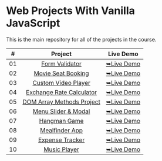 # Web Projects With Vanilla JavaScript

This is the main repository for all of the projects in the course.

|  #  |            Project             | Live Demo |
| :-: | :----------------------------: | :-------: |
| 01  |       [Form Validator](https://github.com/C0dewithLokesh/vanillawebprojects/tree/main/Form%20Validator)       | [➥Live Demo](https://c0dewithlokesh.github.io/vanillawebprojects/Form%20Validator)  |
| 02  |       [Movie Seat Booking](https://github.com/C0dewithLokesh/vanillawebprojects/tree/main/Movie%20Seat%20Booking)       | [➥Live Demo](https://c0dewithlokesh.github.io/vanillawebprojects/Movie%20Seat%20Booking)  |
| 03  |       [Custom Video Player](https://github.com/C0dewithLokesh/vanillawebprojects/tree/main/Custom%20Video%20Player)       | [➥Live Demo](https://c0dewithlokesh.github.io/vanillawebprojects/Custom%20Video%20Player)  |
| 04  |       [Exchange Rate Calculator](https://github.com/C0dewithLokesh/vanillawebprojects/tree/main/Exchange%20Rate%20Calculator)       | [➥Live Demo](https://c0dewithlokesh.github.io/vanillawebprojects/Exchange%20Rate%20Calculator)  |
| 05  |       [DOM Array Methods Project](https://github.com/C0dewithLokesh/vanillawebprojects/tree/main/DOM%20Array%20Methods)       | [➥Live Demo](https://c0dewithlokesh.github.io/vanillawebprojects/DOM%20Array%20Methods)  |
| 06  |       [Menu Slider & Modal](https://github.com/C0dewithLokesh/vanillawebprojects/tree/main/Menu%20Slider%20%26%20Modal)       | [➥Live Demo](https://c0dewithlokesh.github.io/vanillawebprojects/Menu%20Slider%20%26%20Modal)  |
| 07  |       [Hangman Game](https://github.com/C0dewithLokesh/vanillawebprojects/tree/main/Hangman%20Game)       | [➥Live Demo](https://c0dewithlokesh.github.io/vanillawebprojects/Hangman%20Game)  |
| 08  |       [Mealfinder App](https://github.com/C0dewithLokesh/vanillawebprojects/tree/main/Hangman%20Game)       | [➥Live Demo](https://c0dewithlokesh.github.io/vanillawebprojects/Hangman%20Game)  |
| 09  |       [Expense Tracker](https://github.com/C0dewithLokesh/vanillawebprojects/tree/main/Expense%20Tracker)       | [➥Live Demo](https://c0dewithlokesh.github.io/vanillawebprojects/Expense%20Tracker)  |
| 10  |       [Music Player](https://github.com/C0dewithLokesh/vanillawebprojects/tree/main/Music%20Player)       | [➥Live Demo](https://c0dewithlokesh.github.io/vanillawebprojects/Music%20Player)  |

